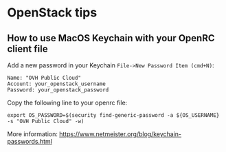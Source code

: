 # OpenStack tips


## How to use MacOS Keychain with your OpenRC client file

Add a new password in your Keychain `File->New Password Item (cmd+N)`:
```
Name: "OVH Public Cloud"
Account: your_openstack_username
Password: your_openstack_password
```

Copy the following line to your openrc file:
```
export OS_PASSWORD=$(security find-generic-password -a ${OS_USERNAME} -s "OVH Public Cloud" -w)
```

More information: https://www.netmeister.org/blog/keychain-passwords.html
